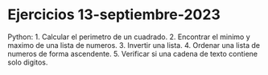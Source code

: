 # Ejercicios 13-septiembre-2023

Python: 
        1. Calcular el perimetro de un cuadrado.
        2. Encontrar el minimo y maximo de una lista de numeros.
        3. Invertir una lista.
        4. Ordenar una lista de numeros de forma ascendente.
        5. Verificar si una cadena de texto contiene solo digitos.